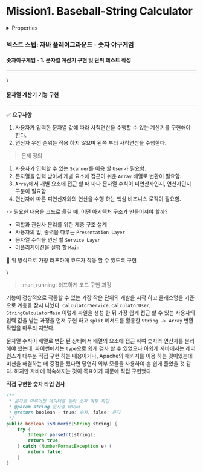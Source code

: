 # Mission1. Baseball-String Calculator

<details>

<summary>Properties</summary>

:pencil:2024.06.17

:computer: [source\_code](https://github.com/java-playground-hiking/java-baseball/pull/8/commits/c9ced178a51f2856a80b5f02fb81c79d0811f02d)

</details>

### 넥스트 스텝: 자바 플레이그라운드 - 숫자 야구게임

#### 숫자야구게임 - 1. 문자열 계산기 구현 및 단위 테스트 작성

***

\


#### 문자열 계산기 기능 구현

***

✅ **요구사항**

1. 사용자가 입력한 문자열 값에 따라 사칙연산을 수행할 수 있는 계산기를 구현해야 한다.
2. 연산자 우선 순위는 적용 하지 않으며 왼쪽 부터 사칙연산을 수행한다.

> 문제 정의

1. 사용자가 입력할 수 있는 `Scanner`를 이용 할 `User`가 필요함.
2. 문자열을 입력 받아서 개별 요소에 접근이 쉬운 `Array` 배열로 변환이 필요함.
3. `Array`에서 개별 요소에 접근 할 때 마다 문자열 수식이 피연산자인지, 연산자인지 구분이 필요함.
4. 연산자에 따른 피연산자와의 연산을 수행 하는 핵심 비즈니스 로직이 필요함.

\-> 필요한 내용을 코드로 옮길 때, 어떤 아키텍처 구조가 만들어져야 할까?

* 역할과 관심사 분리를 위한 계층 구조 설계
* 사용자의 입, 출력을 다루는 `Presentation Layer`
* 문자열 수식을 연산 할 `Service Layer`
* 어플리케이션을 실행 할 `Main`

:clap: 위 방식으로 가장 러프하게 코드가 작동 할 수 있도록 구현

\


> :man\_running: 러프하게 코드 구현 과정

기능이 정상적으로 작동할 수 있는 가장 작은 단위의 개발을 시작 하고 클래스명을 기준으로 계층을 잠시 나눴다. `CalculatorService`, `CalculatorUser`, `StringCalculatorMain` 이렇게 파일을 생성 한 뒤 가장 쉽게 접근 할 수 있는 사용자의 입력 값을 받는 과정을 먼저 구현 하고 `split` 메서드를 활용한 `String -> Array` 변환 작업을 마무리 지었다.

문자열 수식이 배열로 변환 된 상태에서 배열의 요소에 접근 하여 숫자와 연산자를 분리 해야 했는데, 파이썬에서는 `type`으로 쉽게 검사 할 수 있었으나 아쉽게 자바에서는 레퍼런스가 대부분 직접 구현 하는 내용이거나, Apache의 패키지를 이용 하는 것이었는데 미션을 해결하는 데 중점을 뒀다면 당연히 외부 모듈을 사용하여 손 쉽게 풀었을 것 같다. 하지만 자바에 익숙해지는 것이 목표이기 때문에 직접 구현했다.



**직접 구현한 숫자 타입 검사**

```java
/**
 * 문자로 이루어진 데이터를 받아 숫자 여부 확인
 * @param string 문자열 데이터
 * @return boolean - true: 숫자, false: 문자
 */
public boolean isNumeric(String string) {
    try {
        Integer.parseInt(string);
        return true;
    } catch (NumberFormatException e) {
        return false;
    }
}
```
